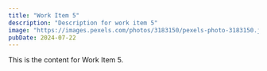 ```yaml
---
title: "Work Item 5"
description: "Description for work item 5"
image: "https://images.pexels.com/photos/3183150/pexels-photo-3183150.jpeg?auto=compress&cs=tinysrgb&w=600"
pubDate: 2024-07-22
---
```


This is the content for Work Item 5.
